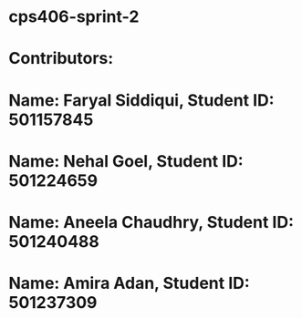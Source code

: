 # cps406-sprint-2
# Contributors: 
# Name: Faryal Siddiqui, Student ID: 501157845
# Name: Nehal Goel, Student ID: 501224659
# Name: Aneela Chaudhry, Student ID: 501240488
# Name: Amira Adan, Student ID: 501237309

